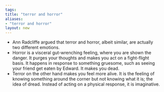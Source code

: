```yaml
---
tags: 
title: "terror and horror"
aliases:
- "terror and horror"
layout: new
---
```


- Ann Radcliffe argued that terror and horror, albeit similar, are actually two different emotions.
- Horror is a visceral gut-wrenching feeling, where you are shown the danger. It purges your thoughts and makes you act on a fight-flight basis. It happens in response to something gruesome, such as seeing your friend get eaten by Edward. It makes you dead.
- Terror on the other hand makes you feel more alive. It is the feeling of knowing something around the corner but not knowing what it is; the idea of dread. Instead of acting on a physical response, it is imaginative.